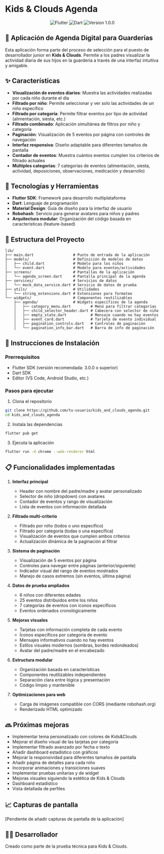 # Kids & Clouds Agenda

<div align="center">
<img src="https://img.shields.io/badge/Flutter-02569B?style=for-the-badge&logo=flutter&logoColor=white" alt="Flutter"/>
<img src="https://img.shields.io/badge/Dart-0175C2?style=for-the-badge&logo=dart&logoColor=white" alt="Dart"/>
<img src="https://img.shields.io/badge/version-1.0.0-blue" alt="Version 1.0.0"/>
</div>

## 📱 Aplicación de Agenda Digital para Guarderías

Esta aplicación forma parte del proceso de selección para el puesto de desarrollador junior en **Kids & Clouds**. Permite a los padres visualizar la actividad diaria de sus hijos en la guardería a través de una interfaz intuitiva y amigable.

## ✨ Características

- **Visualización de eventos diarios**: Muestra las actividades realizadas por cada niño durante el día
- **Filtrado por niño**: Permite seleccionar y ver solo las actividades de un niño específico
- **Filtrado por categoría**: Permite filtrar eventos por tipo de actividad (alimentación, siesta, etc.)
- **Filtrado combinado**: Aplicación simultánea de filtros por niño y categoría
- **Paginación**: Visualización de 5 eventos por página con controles de navegación
- **Interfaz responsiva**: Diseño adaptable para diferentes tamaños de pantalla
- **Contador de eventos**: Muestra cuántos eventos cumplen los criterios de filtrado actuales
- **Múltiples categorías**: 7 categorías de eventos (alimentación, siesta, actividad, deposiciones, observaciones, medicación y desarrollo)

## 🔧 Tecnologías y Herramientas

- **Flutter SDK**: Framework para desarrollo multiplataforma
- **Dart**: Lenguaje de programación
- **Material Design**: Guía de diseño para la interfaz de usuario
- **Robohash**: Servicio para generar avatares para niños y padres
- **Arquitectura modular**: Organización del código basada en características (feature-based)

## 📂 Estructura del Proyecto

```
lib/
├── main.dart                  # Punto de entrada de la aplicación
├── models/                    # Definición de modelos de datos
│   ├── child.dart             # Modelo para los niños
│   └── event.dart             # Modelo para eventos/actividades
├── screens/                   # Pantallas de la aplicación
│   └── agenda_screen.dart     # Pantalla principal de la agenda
├── services/                  # Servicios de datos
│   └── mock_data_service.dart # Servicio de datos de prueba
├── utils/                     # Utilidades
│   └── string_extensions.dart # Extensiones para formateo
└── widgets/                   # Componentes reutilizables
    ├── agenda/                # Widgets específicos de la agenda
    │   ├── category_menu.dart         # Menú para filtrar categorías
    │   ├── child_selector_header.dart # Cabecera con selector de niño
    │   ├── empty_state.dart           # Mensaje cuando no hay eventos
    │   ├── event_card.dart            # Tarjeta de evento individual
    │   ├── pagination_controls.dart   # Controles de paginación
    │   └── pagination_info_bar.dart   # Barra de info de paginación
```

## 🚀 Instrucciones de Instalación

### Prerrequisitos

- Flutter SDK (versión recomendada: 3.0.0 o superior)
- Dart SDK
- Editor (VS Code, Android Studio, etc.)

### Pasos para ejecutar

1. Clona el repositorio
```bash
git clone https://github.com/tu-usuario/kids_and_clouds_agenda.git
cd kids_and_clouds_agenda
```

2. Instala las dependencias
```bash
flutter pub get
```

3. Ejecuta la aplicación
```bash
flutter run -d chrome --web-renderer html
```

## 📋 Funcionalidades implementadas

1. **Interfaz principal**
   - Header con nombre del padre/madre y avatar personalizado
   - Selector de niño (dropdown) con avatares
   - Contador de eventos y rango de visualización
   - Lista de eventos con información detallada

2. **Filtrado multi-criterio**
   - Filtrado por niño (todos o uno específico)
   - Filtrado por categoría (todas o una específica)
   - Visualización de eventos que cumplen ambos criterios
   - Actualización dinámica de la paginación al filtrar

3. **Sistema de paginación**
   - Visualización de 5 eventos por página
   - Controles para navegar entre páginas (anterior/siguiente)
   - Indicador visual del rango de eventos mostrados
   - Manejo de casos extremos (sin eventos, última página)

4. **Datos de prueba ampliados**
   - 6 niños con diferentes edades
   - 25 eventos distribuidos entre los niños
   - 7 categorías de eventos con iconos específicos
   - Eventos ordenados cronológicamente

5. **Mejoras visuales**
   - Tarjetas con información completa de cada evento
   - Íconos específicos por categoría de evento
   - Mensajes informativos cuando no hay eventos
   - Estilos visuales modernos (sombras, bordes redondeados)
   - Avatar del padre/madre en el encabezado

6. **Estructura modular**
   - Organización basada en características
   - Componentes reutilizables independientes
   - Separación clara entre lógica y presentación
   - Código limpio y mantenible

7. **Optimizaciones para web**
   - Carga de imágenes compatible con CORS (mediante robohash.org)
   - Renderizado HTML optimizado

## 🔜 Próximas mejoras

- Implementar tema personalizado con colores de Kids&Clouds
- Mejorar el diseño visual de las tarjetas por categoría
- Implementar filtrado avanzado por fecha o texto
- Añadir dashboard estadístico con gráficos
- Mejorar la responsividad para diferentes tamaños de pantalla
- Añadir página de detalles para cada niño
- Incorporar animaciones y transiciones suaves
- Implementar pruebas unitarias y de widget
- Mejoras visuales siguiendo la estética de Kids & Clouds
- Dashboard estadístico
- Vista detallada de perfiles

## 📈 Capturas de pantalla

[Pendiente de añadir capturas de pantalla de la aplicación]

## 👨‍💻 Desarrollador

Creado como parte de la prueba técnica para Kids & Clouds.
